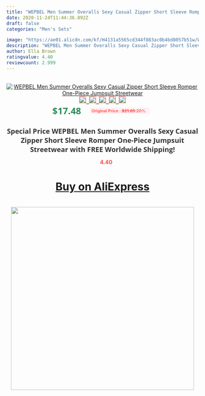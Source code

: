 ```yaml
---
title: "WEPBEL Men Summer Overalls Sexy Casual Zipper Short Sleeve Romper One-Piece Jumpsuit Streetwear"
date: 2020-11-24T11:44:36.892Z
draft: false
categories: "Men's Sets"

image: "https://ae01.alicdn.com/kf/H4131a5565cd344f883ac0b4bd8057b51w/WEPBEL-Men-Summer-Overalls-Sexy-Casual-Zipper-Short-Sleeve-Romper-One-Piece-Jumpsuit-Streetwear.jpg"
description: "WEPBEL Men Summer Overalls Sexy Casual Zipper Short Sleeve Romper One-Piece Jumpsuit Streetwear"
author: Ella Brown
ratingvalue: 4.40
reviewcount: 2.999
---
```

<br>
<div style="text-align: center;">
<a href="https://s.click.aliexpress.com/e/_9zUANr" target="_blank" rel="nofollow noopener noreferrer"><img alt="WEPBEL Men Summer Overalls Sexy Casual Zipper Short Sleeve Romper One-Piece Jumpsuit Streetwear" class="magnifier-image" src="https://ae01.alicdn.com/kf/H4131a5565cd344f883ac0b4bd8057b51w/WEPBEL-Men-Summer-Overalls-Sexy-Casual-Zipper-Short-Sleeve-Romper-One-Piece-Jumpsuit-Streetwear.jpg_640x640.jpg">
<br>
<img style="border:1px solid salmon" src="https://ae01.alicdn.com/kf/H4131a5565cd344f883ac0b4bd8057b51w/WEPBEL-Men-Summer-Overalls-Sexy-Casual-Zipper-Short-Sleeve-Romper-One-Piece-Jumpsuit-Streetwear.jpg_120x120.jpg">&nbsp;&nbsp;<img style="border:1px solid salmon" src="https://ae01.alicdn.com/kf/H2a6108eaa7e74a7e894457adab1318d2F/WEPBEL-Men-Summer-Overalls-Sexy-Casual-Zipper-Short-Sleeve-Romper-One-Piece-Jumpsuit-Streetwear.jpg_120x120.jpg">&nbsp;&nbsp;<img style="border:1px solid salmon" src="https://ae01.alicdn.com/kf/Hc4f0bce36202481788ce1ce7bc47b1143/WEPBEL-Men-Summer-Overalls-Sexy-Casual-Zipper-Short-Sleeve-Romper-One-Piece-Jumpsuit-Streetwear.jpg_120x120.jpg">&nbsp;&nbsp;<img style="border:1px solid salmon" src="https://ae01.alicdn.com/kf/Ha28b6dea225e486bb0a25ea073719bf8Y/WEPBEL-Men-Summer-Overalls-Sexy-Casual-Zipper-Short-Sleeve-Romper-One-Piece-Jumpsuit-Streetwear.jpg_120x120.jpg">&nbsp;&nbsp;<img style="border:1px solid salmon" src="https://ae01.alicdn.com/kf/Hc1d5b2e1aad448e99bfb40e26825cc00A/WEPBEL-Men-Summer-Overalls-Sexy-Casual-Zipper-Short-Sleeve-Romper-One-Piece-Jumpsuit-Streetwear.jpg_120x120.jpg"></a></div><br0>
<div style="text-align: center;"><span style="background-color: white; border: 0px; box-sizing: border-box; color: seagreen; display: inline-block; font-family: &quot;open sans&quot; , &quot;arial&quot; , &quot;helvetica&quot; , sans-serif , &quot;heiti&quot;; font-size: 24px; font-stretch: inherit; font-weight: 700; line-height: inherit; margin: 0px 10px 0px 0px; padding: 0px; vertical-align: middle;">$17.48 </span>
<span style="background: rgb(255 , 241 , 241); border-radius: 3px; border: 0px; box-sizing: border-box; color: #ff4747; display: inline-block; font-family: inherit; font-size: 12px; font-stretch: inherit; font-style: inherit; font-variant: inherit; font-weight: 600; line-height: inherit; margin: 0px; padding: 2px 5px; transform: scale(0.9); vertical-align: middle;">Original Price : <b style="text-decoration: line-through;">$21.85 </b> 20%&nbsp;&nbsp;</span></div>
<h1 style="color: #333333; display: inline-block; font-family: &quot;open sans&quot; , &quot;arial&quot; , &quot;helvetica&quot; , sans-serif , &quot;heiti&quot;; font-size: 18px; font-stretch: inherit; font-weight: 700; text-align: center;">Special Price WEPBEL Men Summer Overalls Sexy Casual Zipper Short Sleeve Romper One-Piece Jumpsuit Streetwear with FREE Worldwide Shipping!</h1>
<div style="color: #ff4747; text-align: center;">
<img src="https://4.bp.blogspot.com/-M0ZcTcb-5uY/XleCXlxnR4I/AAAAAAAAAEc/OrjgMkXV1oMQFaCRZj5HQwOCBcu3w1FegCPcBGAYYCw/s1600/star.png" style="height: 15px;">&nbsp;<b>4.40</b></div>
<div class="button_cont" align="center"><a class="buynow_a" href="https://s.click.aliexpress.com/e/_9zUANr" target="_blank" rel="nofollow noopener noreferrer"><H1>Buy on AliExpress</H1></a></div><br>
<div class="separator" style="clear: both; text-align: center;">
<img src="https://lh3.googleusercontent.com/-pTy5HemUv9M/XlePHvY0dAI/AAAAAAAAAE4/0nX5iRUoIWY8eMW9Dpxeirr157OZliDIgCLcBGAsYHQ/s1600/badge.gif" width="480">
</div>
